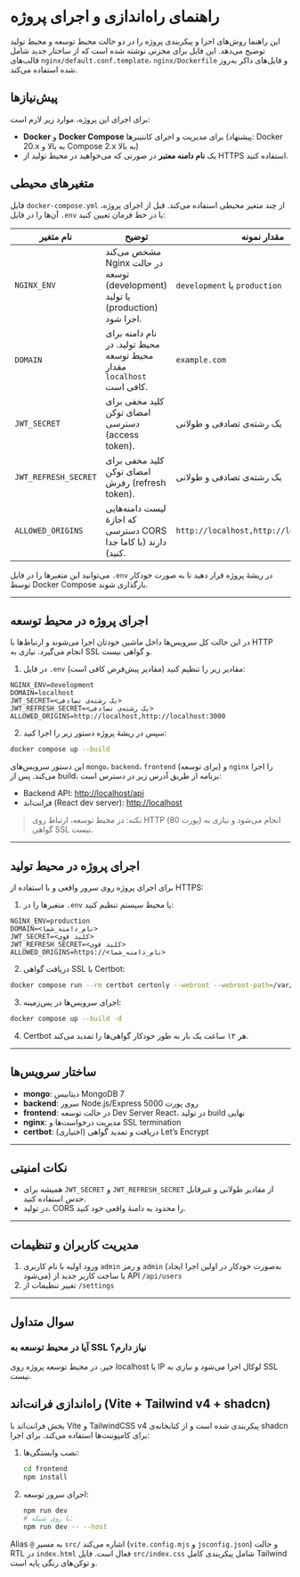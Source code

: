 # راهنمای راه‌اندازی و اجرای پروژه

این راهنما روش‌های اجرا و پیکربندی پروژه را در دو حالت محیط توسعه و محیط تولید توضیح می‌دهد. این فایل برای مخزنی نوشته شده است که از ساختار جدید شامل قالب‌های `nginx/default.conf.template`، `nginx/Dockerfile` و فایل‌های داکر به‌روز شده استفاده می‌کند.

## پیش‌نیازها

برای اجرای این پروژه، موارد زیر لازم است:

- **Docker** و **Docker Compose** برای مدیریت و اجرای کانتینرها (پیشنهاد: Docker 20.x به بالا و Compose 2.x به بالا)
- یک **نام دامنه معتبر** در صورتی که می‌خواهید در محیط تولید از HTTPS استفاده کنید.

## متغیرهای محیطی

فایل `docker-compose.yml` از چند متغیر محیطی استفاده می‌کند. قبل از اجرای پروژه، آن‌ها را در فایل `.env` یا در خط فرمان تعیین کنید:

| نام متغیر            | توضیح | مقدار نمونه |
|----------------------|-------|-------------|
| `NGINX_ENV`          | مشخص می‌کند Nginx در حالت توسعه (development) یا تولید (production) اجرا شود. | `development` یا `production` |
| `DOMAIN`             | نام دامنه برای محیط تولید. در محیط توسعه مقدار `localhost` کافی است. | `example.com` |
| `JWT_SECRET`         | کلید مخفی برای امضای توکن دسترسی (access token). | یک رشته‌ی تصادفی و طولانی |
| `JWT_REFRESH_SECRET` | کلید مخفی برای امضای توکن رفرش (refresh token). | یک رشته‌ی تصادفی و طولانی |
| `ALLOWED_ORIGINS`    | لیست دامنه‌هایی که اجازهٔ دسترسی CORS دارند (با کاما جدا کنید). | `http://localhost,http://localhost:3000` |

می‌توانید این متغیرها را در فایل `.env` در ریشهٔ پروژه قرار دهید تا به صورت خودکار توسط Docker Compose بارگذاری شوند.

---

## اجرای پروژه در محیط توسعه

در این حالت کل سرویس‌ها داخل ماشین خودتان اجرا می‌شوند و ارتباط‌ها با HTTP انجام می‌گیرد. نیازی به SSL و گواهی نیست.

1. در فایل `.env` مقادیر زیر را تنظیم کنید (مقادیر پیش‌فرض کافی است):

```env
NGINX_ENV=development
DOMAIN=localhost
JWT_SECRET=<یک رشته‌ی تصادفی>
JWT_REFRESH_SECRET=<یک رشته‌ی تصادفی>
ALLOWED_ORIGINS=http://localhost,http://localhost:3000
```

2. سپس در ریشهٔ پروژه دستور زیر را اجرا کنید:

```bash
docker compose up --build
```

این دستور سرویس‌های `mongo`، `backend`، `frontend` (برای توسعه) و `nginx` را اجرا می‌کند. پس از build، برنامه از طریق آدرس زیر در دسترس است:

- Backend API: [http://localhost/api](http://localhost/api)
- فرانت‌اند (React dev server): [http://localhost](http://localhost)

> نکته: در محیط توسعه، ارتباط روی HTTP (پورت 80) انجام می‌شود و نیازی به گواهی SSL نیست.

---

## اجرای پروژه در محیط تولید

برای اجرای پروژه روی سرور واقعی و با استفاده از HTTPS:

1. متغیرها را در `.env` یا محیط سیستم تنظیم کنید:

```env
NGINX_ENV=production
DOMAIN=<نام_دامنه_شما>
JWT_SECRET=<کلید قوی>
JWT_REFRESH_SECRET=<کلید قوی>
ALLOWED_ORIGINS=https://<نام_دامنه_شما>
```

2. دریافت گواهی SSL با Certbot:

```bash
docker compose run --rm certbot certonly --webroot --webroot-path=/var/www/certbot -d <نام_دامنه_شما>
```

3. اجرای سرویس‌ها در پس‌زمینه:

```bash
docker compose up --build -d
```

4. Certbot هر ۱۲ ساعت یک بار به طور خودکار گواهی‌ها را تمدید می‌کند.

---

## ساختار سرویس‌ها

- **mongo**: دیتابیس MongoDB 7
- **backend**: سرور Node.js/Express روی پورت 5000
- **frontend**: در حالت توسعه Dev Server React، در تولید build نهایی
- **nginx**: مدیریت درخواست‌ها و SSL termination
- **certbot**: (اختیاری) دریافت و تمدید گواهی Let’s Encrypt

---

## نکات امنیتی

- همیشه برای `JWT_SECRET` و `JWT_REFRESH_SECRET` از مقادیر طولانی و غیرقابل حدس استفاده کنید.
- در تولید، CORS را محدود به دامنهٔ واقعی خود کنید.

---

## مدیریت کاربران و تنظیمات

1. ورود اولیه با نام کاربری `admin` و رمز `admin` (به‌صورت خودکار در اولین اجرا ایجاد می‌شود) یا ساخت کاربر جدید از API `/api/users`
2. تغییر تنظیمات از `/settings`

---

## سوال متداول

### آیا در محیط توسعه به SSL نیاز دارم؟

خیر. در محیط توسعه پروژه روی localhost یا IP لوکال اجرا می‌شود و نیازی به SSL نیست.

## راه‌اندازی فرانت‌اند (Vite + Tailwind v4 + shadcn)

بخش فرانت‌اند با Vite و TailwindCSS v4 پیکربندی شده است و از کتابخانه‌ی shadcn برای
کامپوننت‌ها استفاده می‌کند. برای اجرا:

1. نصب وابستگی‌ها:
   ```bash
   cd frontend
   npm install
   ```
2. اجرای سرور توسعه:
   ```bash
   npm run dev
   # یا روی شبکه:
   npm run dev -- --host
   ```

Alias `@` به مسیر `src/` اشاره می‌کند (`vite.config.mjs` و `jsconfig.json`) و حالت RTL در
`index.html` فعال است. فایل `src/index.css` شامل پیکربندی کامل Tailwind و توکن‌های
رنگی پایه است.
